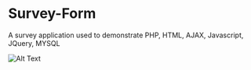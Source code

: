 # Survey-Form
A survey application used to demonstrate PHP, HTML, AJAX, Javascript, JQuery, MYSQL


![Alt Text](Survey-Form/AjaxExample.gif)
